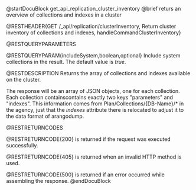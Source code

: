 
@startDocuBlock get_api_replication_cluster_inventory
@brief returs an overview of collections and indexes in a cluster

@RESTHEADER{GET /_api/replication/clusterInventory, Return cluster inventory of collections and indexes, handleCommandClusterInventory}

@RESTQUERYPARAMETERS

@RESTQUERYPARAM{includeSystem,boolean,optional}
Include system collections in the result. The default value is *true*.

@RESTDESCRIPTION
Returns the array of collections and indexes available on the cluster.

The response will be an array of JSON objects, one for each collection.
Each collection containscontains exactly two keys "parameters" and
"indexes". This
information comes from Plan/Collections/{DB-Name}/* in the agency,
just that the *indexes* attribute there is relocated to adjust it to
the data format of arangodump.

@RESTRETURNCODES

@RESTRETURNCODE{200}
is returned if the request was executed successfully.

@RESTRETURNCODE{405}
is returned when an invalid HTTP method is used.

@RESTRETURNCODE{500}
is returned if an error occurred while assembling the response.
@endDocuBlock
